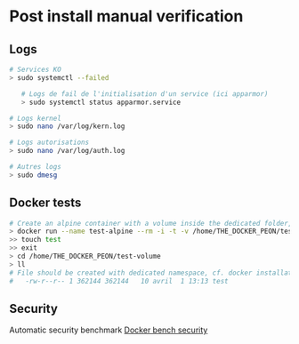 # Post install manual verification

## Logs

```bash
# Services KO
> sudo systemctl --failed

   # Logs de fail de l'initialisation d'un service (ici apparmor)
   > sudo systemctl status apparmor.service

# Logs kernel
> sudo nano /var/log/kern.log

# Logs autorisations
> sudo nano /var/log/auth.log

# Autres logs
> sudo dmesg
```

## Docker tests

```bash
# Create an alpine container with a volume inside the dedicated folder, go in with shell and create a file
> docker run --name test-alpine --rm -i -t -v /home/THE_DOCKER_PEON/test-volume:/home -w /home alpine /bin/ash
>> touch test
>> exit
> cd /home/THE_DOCKER_PEON/test-volume
> ll
# File should be created with dedicated namespace, cf. docker installation
#   -rw-r--r-- 1 362144 362144   10 avril  1 13:13 test
```

## Security

Automatic security benchmark [Docker bench security](https://github.com/docker/docker-bench-security)
